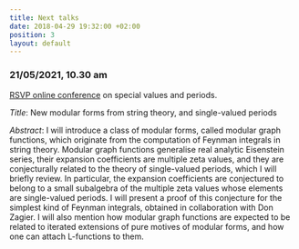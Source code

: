 ```yaml
---
title: Next talks
date: 2018-04-29 19:32:00 +02:00
position: 3
layout: default
---
```


### 21/05/2021, 10.30 am

[RSVP online conference](https://sites.google.com/view/rsvp-conference/home) on special values and periods.

*Title*: New modular forms from string theory, and single-valued periods

*Abstract*: I will introduce a class of modular forms, called modular graph functions, which originate from the computation of Feynman integrals in string theory. Modular graph functions generalise real analytic Eisenstein series, their expansion coefficients are multiple zeta values, and they are conjecturally related to the theory of single-valued periods, which I will briefly review. In particular, the expansion coefficients are conjectured to belong to a small subalgebra of the multiple zeta values whose elements are single-valued periods. I will present a proof of this conjecture for the simplest kind of Feynman integrals, obtained in collaboration with Don Zagier. I will also mention how modular graph functions are expected to be related to iterated extensions of pure motives of modular forms, and how one can attach L-functions to them.
